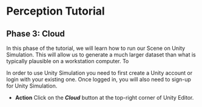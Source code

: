 # Perception Tutorial
## Phase 3: Cloud

In this phase of the tutorial, we will learn how to run our Scene on Unity Simulation. This will allow us to generate a much larger dataset than what is typically plausible on a workstation computer. To 

In order to use Unity Simulation you need to first create a Unity account or login with your existing one. Once logged in, you will also need to sign-up for Unity Simulation. 

* **Action** Click on the _**Cloud**_ button at the top-right corner of Unity Editor.